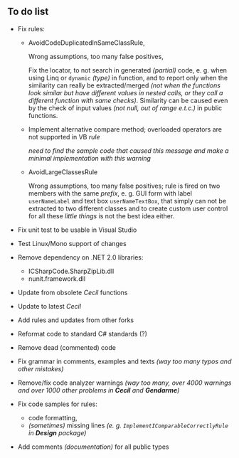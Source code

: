 To do list
----------

* Fix rules:

  - AvoidCodeDuplicatedInSameClassRule, 

    Wrong assumptions, too many false positives,

    Fix the locator, to not search in generated _(partial)_ code, e. g. when using Linq or `dynamic` _(type)_ in function, and to report only when the similarity can really be extracted/merged _(not when the functions look similar but have different values in nested calls, or they call a different function with same checks)_. Similarity can be caused even by the check of input values _(not null, out of range e.t.c.)_ in public functions.

  - Implement alternative compare method; overloaded operators are not supported in VB *rule*

    _need to find the sample code that caused this message and make a minimal implementation with this warning_

  - AvoidLargeClassesRule

    Wrong assumptions, too many false positives; rule is fired on two members with the same *prefix*, e. g. GUI form with label `userNameLabel` and text box `userNameTextBox`, that simply can not be extracted to two different classes and to create custom user control for all these *little things* is not the best idea either.

* Fix unit test to be usable in Visual Studio

* Test Linux/Mono support of changes

* Remove dependency on .NET 2.0 libraries:

  * ICSharpCode.SharpZipLib.dll
  * nunit.framework.dll

* Update from obsolete *Cecil* functions

* Update to latest *Cecil*

* Add rules and updates from other forks

* Reformat code to standard C# standards (?)

* Remove dead (commented) code

* Fix grammar in comments, examples and texts *(way too many typos and other mistakes)*

* Remove/fix code analyzer warnings _(way too many, over 4000 warnings and over 1000 other problems in **Cecil** and **Gendarme**)_

* Fix code samples for rules:

  * code formatting,
  * *(sometimes)* missing lines *(e. g. `ImplementIComparableCorrectlyRule` in **Design** package)*

* Add comments *(documentation)* for all public types

